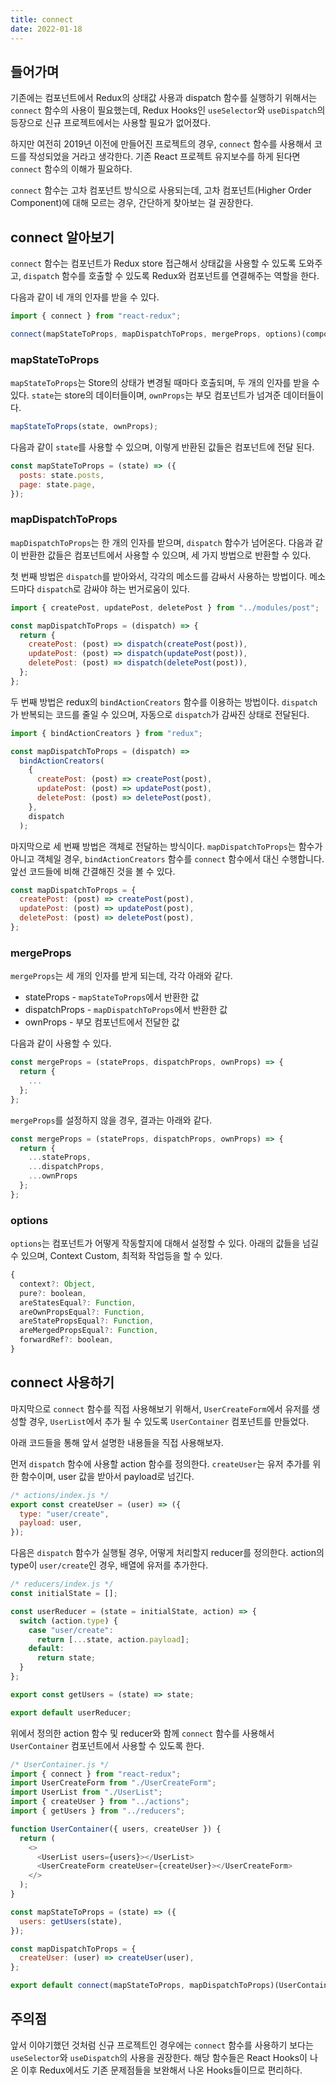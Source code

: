 ```yaml
---
title: connect
date: 2022-01-18
---
```


## 들어가며

기존에는 컴포넌트에서 Redux의 상태값 사용과 dispatch 함수를 실행하기 위해서는 `connect` 함수의 사용이 필요했는데,
Redux Hooks인 `useSelector`와 `useDispatch`의 등장으로 신규 프로젝트에서는 사용할 필요가 없어졌다.

하지만 여전히 2019년 이전에 만들어진 프로젝트의 경우, `connect` 함수를 사용해서 코드를 작성되었을 거라고 생각한다.
기존 React 프로젝트 유지보수를 하게 된다면 `connect` 함수의 이해가 필요하다.

`connect` 함수는 고차 컴포넌트 방식으로 사용되는데, 고차 컴포넌트(Higher Order Component)에 대해 모르는 경우, 간단하게 찾아보는 걸 권장한다.

## connect 알아보기

`connect` 함수는 컴포넌트가 Redux store 접근해서 상태값을 사용할 수 있도록 도와주고, `dispatch` 함수를 호출할 수 있도록 Redux와 컴포넌트를 연결해주는 역할을 한다.

다음과 같이 네 개의 인자를 받을 수 있다. 

```javascript
import { connect } from "react-redux";

connect(mapStateToProps, mapDispatchToProps, mergeProps, options)(component);
```

### mapStateToProps

`mapStateToProps`는 Store의 상태가 변경될 때마다 호출되며, 두 개의 인자를 받을 수 있다.
`state`는 store의 데이터들이며, `ownProps`는 부모 컴포넌트가 넘겨준 데이터들이다.

```javascript
mapStateToProps(state, ownProps);
```

다음과 같이 `state`를 사용할 수 있으며, 이렇게 반환된 값들은 컴포넌트에 전달 된다.

```javascript
const mapStateToProps = (state) => ({
  posts: state.posts,
  page: state.page,
});
```

### mapDispatchToProps

`mapDispatchToProps`는 한 개의 인자를 받으며, `dispatch` 함수가 넘어온다.
다음과 같이 반환한 값들은 컴포넌트에서 사용할 수 있으며, 세 가지 방법으로 반환할 수 있다.

첫 번째 방법은 `dispatch`를 받아와서, 각각의 메소드를 감싸서 사용하는 방법이다.
메소드마다 `dispatch`로 감싸야 하는 번거로움이 있다.

```javascript
import { createPost, updatePost, deletePost } from "../modules/post";

const mapDispatchToProps = (dispatch) => {
  return {
    createPost: (post) => dispatch(createPost(post)),
    updatePost: (post) => dispatch(updatePost(post)),
    deletePost: (post) => dispatch(deletePost(post)),
  };
};
```

두 번째 방법은 redux의 `bindActionCreators` 함수를 이용하는 방법이다.
`dispatch`가 반복되는 코드를 줄일 수 있으며, 자동으로 `dispatch`가 감싸진 상태로 전달된다.

```javascript
import { bindActionCreators } from "redux";

const mapDispatchToProps = (dispatch) =>
  bindActionCreators(
    {
      createPost: (post) => createPost(post),
      updatePost: (post) => updatePost(post),
      deletePost: (post) => deletePost(post),
    },
    dispatch
  );
```

마지막으로 세 번째 방법은 객체로 전달하는 방식이다.
`mapDispatchToProps`는 함수가 아니고 객체일 경우, `bindActionCreators` 함수를 `connect` 함수에서 대신 수행합니다.
앞선 코드들에 비해 간결해진 것을 볼 수 있다.

```javascript
const mapDispatchToProps = {
  createPost: (post) => createPost(post),
  updatePost: (post) => updatePost(post),
  deletePost: (post) => deletePost(post),
};
```

### mergeProps

`mergeProps`는 세 개의 인자를 받게 되는데, 각각 아래와 같다. 

- stateProps - `mapStateToProps`에서 반환한 값
- dispatchProps - `mapDispatchToProps`에서 반환한 값
- ownProps - 부모 컴포넌트에서 전달한 값

다음과 같이 사용할 수 있다.

```javascript
const mergeProps = (stateProps, dispatchProps, ownProps) => {
  return {
    ...
  };
};
```

`mergeProps`를 설정하지 않을 경우, 결과는 아래와 같다.

```javascript
const mergeProps = (stateProps, dispatchProps, ownProps) => {
  return {
    ...stateProps,
    ...dispatchProps,
    ...ownProps
  };
};
```

### options

`options`는 컴포넌트가 어떻게 작동할지에 대해서 설정할 수 있다.
아래의 값들을 넘길 수 있으며, Context Custom, 최적화 작업등을 할 수 있다.

```javascript
{
  context?: Object,
  pure?: boolean,
  areStatesEqual?: Function,
  areOwnPropsEqual?: Function,
  areStatePropsEqual?: Function,
  areMergedPropsEqual?: Function,
  forwardRef?: boolean,
}
```

## connect 사용하기

마지막으로 `connect` 함수를 직접 사용해보기 위해서, `UserCreateForm`에서 유저를 생성할 경우, `UserList`에서 추가 될 수 있도록 `UserContainer` 컴포넌트를 만들었다.

아래 코드들을 통해 앞서 설명한 내용들을 직접 사용해보자.

먼저 `dispatch` 함수에 사용할 action 함수를 정의한다.
`createUser`는 유저 추가를 위한 함수이며, user 값을 받아서 payload로 넘긴다.

```javascript
/* actions/index.js */
export const createUser = (user) => ({
  type: "user/create",
  payload: user,
});
```

다음은 `dispatch` 함수가 실행될 경우, 어떻게 처리할지 reducer를 정의한다.
action의 type이 `user/create`인 경우, 배열에 유저를 추가한다.

```javascript
/* reducers/index.js */
const initialState = [];

const userReducer = (state = initialState, action) => {
  switch (action.type) {
    case "user/create":
      return [...state, action.payload];
    default:
      return state;
  }
};

export const getUsers = (state) => state;

export default userReducer;
```

위에서 정의한 action 함수 및 reducer와 함께 `connect` 함수를 사용해서 `UserContainer` 컴포넌트에서 사용할 수 있도록 한다.

```javascript
/* UserContainer.js */
import { connect } from "react-redux";
import UserCreateForm from "./UserCreateForm";
import UserList from "./UserList";
import { createUser } from "../actions";
import { getUsers } from "../reducers";

function UserContainer({ users, createUser }) {
  return (
    <>
      <UserList users={users}></UserList>
      <UserCreateForm createUser={createUser}></UserCreateForm>
    </>
  );
}

const mapStateToProps = (state) => ({
  users: getUsers(state),
});

const mapDispatchToProps = {
  createUser: (user) => createUser(user),
};

export default connect(mapStateToProps, mapDispatchToProps)(UserContainer);
```

## 주의점

앞서 이야기했던 것처럼 신규 프로젝트인 경우에는 `connect` 함수를 사용하기 보다는 `useSelector`와 `useDispatch`의 사용을 권장한다.
해당 함수들은 React Hooks이 나온 이후 Redux에서도 기존 문제점들을 보완해서 나온 Hooks들이므로 편리하다.